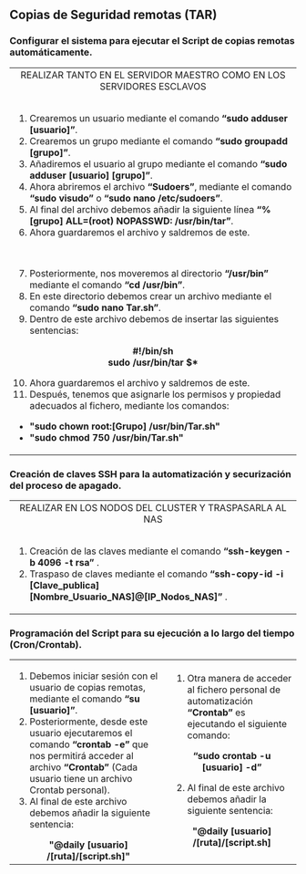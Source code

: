 ## Copias de Seguridad remotas (TAR) ##
### Configurar el sistema para ejecutar el Script de copias remotas automáticamente. ###
<table>
 <tr>
  <td>
   <div align="center">
    REALIZAR TANTO EN EL SERVIDOR MAESTRO COMO EN LOS SERVIDORES ESCLAVOS
   </div>
   <br/>

  1. Crearemos un usuario mediante el comando <b> “sudo adduser [usuario]”</b>.
  2. Crearemos un grupo mediante el comando <b> “sudo groupadd [grupo]”</b>.
  3. Añadiremos el usuario al grupo mediante el comando <b> “sudo adduser [usuario] [grupo]”</b>.
  4. Ahora abriremos el archivo <b> “Sudoers”</b>, mediante el comando <b> “sudo visudo” </b> o <b> “sudo nano /etc/sudoers”</b>.
  5. Al final del archivo debemos añadir la siguiente línea <b> “%[grupo] ALL=(root) NOPASSWD: /usr/bin/tar”</b>.
  6. Ahora guardaremos el archivo y saldremos de este.
  <br/>
  
  7. Posteriormente, nos moveremos al directorio <b> “/usr/bin” </b> mediante el comando <b> “cd /usr/bin”</b>.
  8. En este directorio debemos crear un archivo mediante el comando <b> “sudo nano Tar.sh”</b>.
  9. Dentro de este archivo debemos de insertar las siguientes sentencias:
  
  <div align="center">
   <b> #!/bin/sh </b>
    <br/>
   <b> sudo /usr/bin/tar $* </b>
  </div>
 
  10. Ahora guardaremos el archivo y saldremos de este.
  11. Después, tenemos que asignarle los permisos y propiedad adecuados al fichero, mediante los comandos:
  
  - <b> "sudo chown root:[Grupo] /usr/bin/Tar.sh" </b>
  - <b> "sudo chmod 750 /usr/bin/Tar.sh" </b>
  
  </td>
 </tr>
</table>

### Creación de claves SSH para la automatización y securización del proceso de apagado. ###
<table>
 <tr>
  <td>
   <div align="center">
    REALIZAR EN LOS NODOS DEL CLUSTER Y TRASPASARLA AL NAS
   </div>
   <br/>
   
 1. Creación de las claves mediante el comando <b> “ssh-keygen -b 4096 -t rsa” </b>.
 2. Traspaso de claves mediante el comando <b> “ssh-copy-id -i [Clave_publica] 
[Nombre_Usuario_NAS]@[IP_Nodos_NAS]” </b>.

  </td>
 </tr>
</table>

### Programación del Script para su ejecución a lo largo del tiempo (Cron/Crontab). ###
<table>
 <tr>
  <td>
  
 1. Debemos iniciar sesión con el usuario de copias remotas, mediante el comando <b> “su [usuario]”</b>.
 2. Posteriormente, desde este usuario ejecutaremos el comando <b> “crontab -e” </b> que nos permitirá acceder al archivo <b> “Crontab” </b> (Cada usuario tiene un archivo Crontab personal).
 3. Al final de este archivo debemos añadir la siguiente sentencia:
   <div align="center">
    <b> "@daily [usuario] /[ruta]/[script.sh]" </b>
   </div>
  </td>
  <td>
  
 1. Otra manera de acceder al fichero personal de automatización <b> “Crontab” </b> es ejecutando el siguiente comando:
   <div align="center">
    <b> “sudo crontab -u [usuario] -d” </b>
   </div>
 
 2. Al final de este archivo debemos añadir la siguiente sentencia:
   <div align="center">
    <b> "@daily [usuario] /[ruta]/[script.sh] </b>
   </div>
   <br/>
  </td>
 </tr>
</table>
